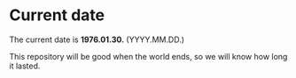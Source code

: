 # Current date

The current date is **1976.01.30.** (YYYY.MM.DD.)

This repository will be good when the world ends, so we will know how long it lasted.